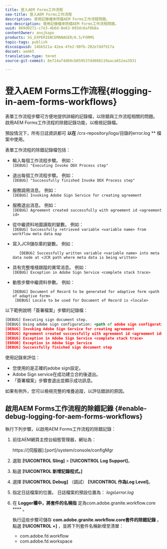 ```yaml
---
title: 登入AEM Forms工作流程
seo-title: 登入AEM Forms工作流程
description: 使用記錄檔來除錯AEM Forms工作流程問題。
seo-description: 使用記錄檔來除錯AEM Forms工作流程問題。
uuid: 869d0271-c7e3-4b6d-8e63-893dc6af8b8a
contentOwner: anujkapo
products: SG_EXPERIENCEMANAGER/6.5/FORMS
topic-tags: publish
discoiquuid: 14bb521a-42ea-4fe2-90fb-202e7ddf917a
docset: aem65
translation-type: tm+mt
source-git-commit: 8e724af4d69cb859537dd088119aaca652ea3931

---
```



# 登入AEM Forms工作流程{#logging-in-aem-forms-workflows}

表單工作流程步驟可方便地提供詳細的記錄檔，以除錯與工作流程相關的問題。 啟用AEM Forms工作流程的除錯記錄功能，以檢視記錄檔。

預設情況下，所有日誌資訊都可 **以在** /crx-repository/logs/目錄的error.log ** 檔案中使用。

表單工作流程的除錯記錄檔包括：

* 輸入每個工作流程步驟。 例如：\
   `[DEBUG] "Executing Invoke DDX Process step"`

* 退出每個工作流程步驟。 例如：\
   `[DEBUG] "Successfully finished Invoke DDX Process step"`

* 服務調用消息。 例如：\
   `[DEBUG] Invoking Adobe Sign Service for creating agreement`

* 服務退出消息。 例如：\
   `[DEBUG] Agreement created successfully with agreement id <agreement id>`

* 從中繼資料地圖讀取的變數。 例如：\
   `[DEBUG] Successfully retrieved variable <variable name> from workflow meta data map`

* 寫入JCR儲存庫的變數。 例如：

   ```
      [DEBUG] Successfully written variable <variable name> into meta data node at <JCR path where meta data is being written>
   ```

* 具有完整堆棧跟蹤的異常消息。 例如：\
   `[DEBUG] Exception in Adobe Sign Service <complete stack trace>`

* 動態步驟中繼資料參數。 例如：

   ```
   [DEBUG] Document of Record to be generated for adaptive form <path of adaptive form>
    [DEBUG] Locale to be used for Document of Record is <locale>
   ```

以下範例說明「簽署檔案」步驟的記錄檔：

```xml
[DEBUG] Executing sign document step.
[DEBUG] Using adobe sign configuration: <path of adobe sign configuration>
[DEBUG] Invoking Adobe Sign Service for creating agreement
[DEBUG] Agreement created successfully with agreement id <agreement id>
[DEBUG] Exception in Adobe Sign Service <complete stack trace>
[ERROR] Exception in Adobe Sign Service
[DEBUG] Successfully finished sign document step
```

使用記錄來評估：

* 您使用的是正確的adobe sign設定。
* Adobe Sign service在成功建立合約後退出。
* 「簽署檔案」步驟會退出並顯示成功訊息。

如果有例外，您可以檢視完整的堆疊追蹤，以評估錯誤的原因。

## 啟用AEM Forms工作流程的除錯記錄 {#enable-debug-logging-for-aem-forms-workflows}

執行下列步驟，以啟用AEM Forms工作流程的除錯記錄：

1. 前往AEM網頁主控台組態管理器，網址為：

   https://[伺服器]:[port]/system/console/configMgr

1. 選取 **[!UICONTROL Sling]** > **[!UICONTROL Log Support]**。
1. 點選 **[!UICONTROL 新增記錄程式。]**
1. 選擇 **[!UICONTROL Debug]** （調試） **[!UICONTROL 作為Log Level]**。
1. 指定日誌檔案的位置。 日誌檔案的預設位置為： *logs\error.log*
1. 在 **Logger欄中，將套件的名稱指** 定為com.adobe.granite.workflow.core **** 。

   執行這些步驟可儲存 **com.adobe.granite.workflow.core套件的除錯記錄** 。 點選 **[!UICONTROL +]** ，並將下列套件名稱新增至清單：

   * com.adobe.fd.workflow
   * com.adobe.fd.workspace

